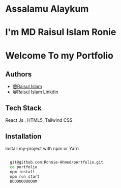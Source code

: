 # Assalamu Alaykum

# I'm MD Raisul Islam Ronie

# Welcome To my Portfolio

## Authors

- [@Raisul Islam](https://www.github.com/Ronnie-Ahmed)
- [@Raisul Islam Linkdin](https://www.linkedin.com/in/raisul-islam-3bb290271/)

## Tech Stack

React Js , HTML5, Tailwind CSS

## Installation

Install my-project with npm or Yarn

```bash

  git@github.com:Ronnie-Ahmed/portfolio.git
  cd portfolio
  npm install
  npm run start
  BOOOOOOOOOOM
```
